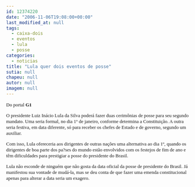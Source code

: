 ```yaml
---
id: 12374220
date: "2006-11-06T19:08:00+00:00"
last_modified_at: null
tags:
  - caixa-dois
  - eventos
  - lula
  - posse
categories:
  - noticias
title: "Lula quer dois eventos de posse"
sutia: null
chapeu: null
autor: null
imagem: null
---
```

<p><FONT size=2></p>
<p><P><FONT face=Verdana>Do portal <STRONG>G1</STRONG></FONT></P></p>
<p><P><FONT face=Verdana>O presidente Luiz Inácio Lula da Silva poderá fazer duas cerimônias de posse para seu segundo mandato. Uma seria formal, no dia 1º de janeiro, conforme determina a Constituição. A outra seria festiva, em data diferente, só para receber os chefes de Estado e de governo, segundo um auxiliar. </FONT></P></p>
<p><P><FONT face=Verdana>Com isso, Lula ofereceria aos dirigentes de outras nações uma alternativa ao dia 1º, quando os dirigentes de boa parte dos pa?ses do mundo estão envolvidos com os festejos de fim de ano e têm dificuldades para prestigiar a posse do presidente do Brasil.</FONT></P></p>
<p><P><FONT face=Verdana>Lula não esconde de ninguém que não gosta da data oficial da posse de presidente do Brasil. Já manifestou sua vontade de mudá-la, mas se deu conta de que fazer uma emenda constitucional apenas para alterar a data seria um exagero.</FONT></P></FONT> </p>
